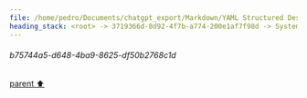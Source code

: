 ```yaml
---
file: /home/pedro/Documents/chatgpt_export/Markdown/YAML Structured Design Patterns.md
heading_stack: <root> -> 3719366d-8d92-4f7b-a774-200e1af7f98d -> System -> eeb3eb73-253d-4b37-bdd7-596c5d4e9bbd -> System -> aaa2ae17-25fc-4113-b7ef-fc0d1b838779 -> User -> cd35cb40-3b7d-477e-89c3-b34909bf37f7 -> Assistant -> aaa20074-3c55-4f29-a7f5-57885bd7d73d -> User -> b75744a5-d648-4ba9-8625-df50b2768c1d
---
```

###### b75744a5-d648-4ba9-8625-df50b2768c1d
[parent ⬆️](#aaa20074-3c55-4f29-a7f5-57885bd7d73d)
